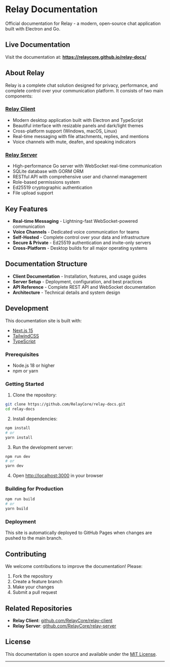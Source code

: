 # Relay Documentation

Official documentation for Relay - a modern, open-source chat application built with Electron and Go.

## Live Documentation

Visit the documentation at: **https://relaycore.github.io/relay-docs/**

## About Relay

Relay is a complete chat solution designed for privacy, performance, and complete control over your communication platform. It consists of two main components:

### [Relay Client](https://github.com/RelayCore/relay-client)

-   Modern desktop application built with Electron and TypeScript
-   Beautiful interface with resizable panels and dark/light themes
-   Cross-platform support (Windows, macOS, Linux)
-   Real-time messaging with file attachments, replies, and mentions
-   Voice channels with mute, deafen, and speaking indicators

### [Relay Server](https://github.com/RelayCore/relay-server)

-   High-performance Go server with WebSocket real-time communication
-   SQLite database with GORM ORM
-   RESTful API with comprehensive user and channel management
-   Role-based permissions system
-   Ed25519 cryptographic authentication
-   File upload support

## Key Features

-   **Real-time Messaging** - Lightning-fast WebSocket-powered communication
-   **Voice Channels** - Dedicated voice communication for teams
-   **Self-Hosted** - Complete control over your data and infrastructure
-   **Secure & Private** - Ed25519 authentication and invite-only servers
-   **Cross-Platform** - Desktop builds for all major operating systems

## Documentation Structure

-   **Client Documentation** - Installation, features, and usage guides
-   **Server Setup** - Deployment, configuration, and best practices
-   **API Reference** - Complete REST API and WebSocket documentation
-   **Architecture** - Technical details and system design

## Development

This documentation site is built with:

-   [Next.js 15](https://nextjs.org/)
-   [TailwindCSS](https://tailwindcss.com/)
-   [TypeScript](https://www.typescriptlang.org/)

### Prerequisites

-   Node.js 18 or higher
-   npm or yarn

### Getting Started

1. Clone the repository:

```bash
git clone https://github.com/RelayCore/relay-docs.git
cd relay-docs
```

2. Install dependencies:

```bash
npm install
# or
yarn install
```

3. Run the development server:

```bash
npm run dev
# or
yarn dev
```

4. Open [http://localhost:3000](http://localhost:3000) in your browser

### Building for Production

```bash
npm run build
# or
yarn build
```

### Deployment

This site is automatically deployed to GitHub Pages when changes are pushed to the main branch.

## Contributing

We welcome contributions to improve the documentation! Please:

1. Fork the repository
2. Create a feature branch
3. Make your changes
4. Submit a pull request

## Related Repositories

-   **Relay Client**: [github.com/RelayCore/relay-client](https://github.com/RelayCore/relay-client)
-   **Relay Server**: [github.com/RelayCore/relay-server](https://github.com/RelayCore/relay-server)

## License

This documentation is open source and available under the [MIT License](LICENSE).

---
